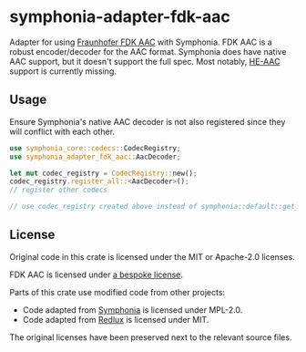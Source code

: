 # symphonia-adapter-fdk-aac

Adapter for using [Fraunhofer FDK AAC](https://github.com/haileys/fdk-aac-rs)
with Symphonia. FDK AAC is a robust encoder/decoder for the AAC format.
Symphonia does have native AAC support, but it doesn't support the full spec.
Most notably,
[HE-AAC](https://en.wikipedia.org/wiki/High-Efficiency_Advanced_Audio_Coding)
support is currently missing.

## Usage

Ensure Symphonia's native AAC decoder is not also registered since they will
conflict with each other.

```rust
use symphonia_core::codecs::CodecRegistry;
use symphonia_adapter_fdk_aac::AacDecoder;

let mut codec_registry = CodecRegistry::new();
codec_registry.register_all::<AacDecoder>();
// register other codecs

// use codec_registry created above instead of symphonia::default::get_codecs();
```

## License

Original code in this crate is licensed under the MIT or Apache-2.0 licenses.

FDK AAC is licensed under
[a bespoke license](https://fedoraproject.org/wiki/Licensing/FDK-AAC).

Parts of this crate use modified code from other projects:

- Code adapted from [Symphonia](https://github.com/pdeljanov/Symphonia) is
  licensed under MPL-2.0.
- Code adapted from [Redlux](https://github.com/probablykasper/redlux) is
  licensed under MIT.

The original licenses have been preserved next to the relevant source files.
